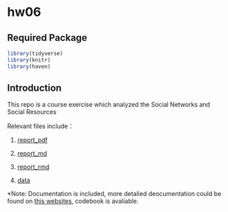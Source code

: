 # hw06

## Required Package 

```r
library(tidyverse)
library(knitr)
library(haven)
```

## Introduction
This repo is a course exercise which analyzed  the Social Networks and Social Resources

Relevant files include：

1. [report_pdf](Social-Networks-and-Social-Resources.pdf)

1. [report_md](Social-Networks-and-Social-Resources.md)

1. [report_rmd](Social-Networks-and-Social-Resources.Rmd)

1. [data](data)

*Note: Documentation is included, more detalied deocumentation could be found on [this websites](https://dbk.gesis.org/dbksearch/SDesc2.asp?ll=10&notabs=&af=&nf=&search=ISSP&search2=&db=E&no=6980), codebook is avaliable. 